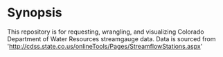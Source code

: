 # Synopsis
This repository is for requesting, wrangling, and visualizing Colorado Department of Water Resources streamgauge data.
Data is sourced from 'http://cdss.state.co.us/onlineTools/Pages/StreamflowStations.aspx'

